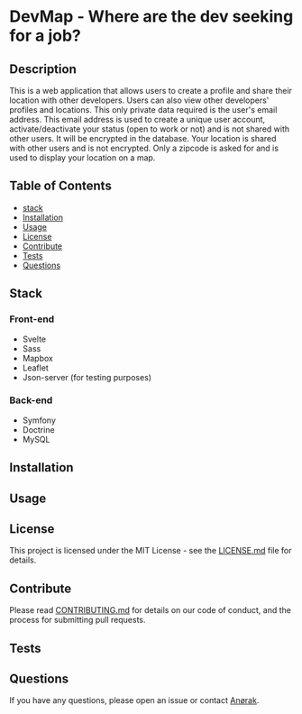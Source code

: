 # DevMap - Where are the dev seeking for a job?

## Description

This is a web application that allows users to create a profile and share their location with other developers. Users can also view other
developers' profiles and locations. This only private data required is the user's email address. This email address is used to create a
unique user account, activate/deactivate your status (open to work or not) and is not shared with other users. It will be encrypted in the
database. Your location is shared with other users and is not encrypted. Only a zipcode is asked for and is used to display your location on
a map.

## Table of Contents

-   [stack](#stack)
-   [Installation](#installation)
-   [Usage](#usage)
-   [License](#license)
-   [Contribute](#contribute)
-   [Tests](#tests)
-   [Questions](#questions)

## Stack

### Front-end

-   Svelte
-   Sass
-   Mapbox
-   Leaflet
-   Json-server (for testing purposes)

### Back-end

-   Symfony
-   Doctrine
-   MySQL

## Installation

## Usage

## License

This project is licensed under the MIT License - see the [LICENSE.md](LICENSE.md) file for details.

## Contribute

Please read [CONTRIBUTING.md](CONTRIBUTING.md) for details on our code of conduct, and the process for submitting pull requests.

## Tests

## Questions

If you have any questions, please open an issue or contact [Anørak](https://discord.gg/JMWQyspS).

